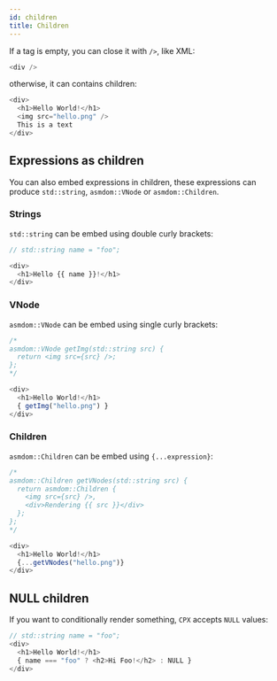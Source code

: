 ```yaml
---
id: children
title: Children
---
```


If a tag is empty, you can close it with `/>`, like XML:

```js
<div />
```

otherwise, it can contains children:

```js
<div>
  <h1>Hello World!</h1>
  <img src="hello.png" />
  This is a text
</div>
```

## Expressions as children

You can also embed expressions in children, these expressions can produce `std::string`, `asmdom::VNode` or `asmdom::Children`.

### Strings

`std::string` can be embed using double curly brackets:

```js
// std::string name = "foo";

<div>
  <h1>Hello {{ name }}!</h1>
</div>
```

### VNode

`asmdom::VNode` can be embed using single curly brackets:

```js
/*
asmdom::VNode getImg(std::string src) {
  return <img src={src} />;
};
*/

<div>
  <h1>Hello World!</h1>
  { getImg("hello.png") }
</div>
```

### Children

`asmdom::Children` can be embed using `{...expression}`:

```js
/*
asmdom::Children getVNodes(std::string src) {
  return asmdom::Children {
    <img src={src} />,
    <div>Rendering {{ src }}</div>
  };
};
*/

<div>
  <h1>Hello World!</h1>
  {...getVNodes("hello.png")}
</div>
```

## NULL children

If you want to conditionally render something, `CPX` accepts `NULL` values:

```js
// std::string name = "foo";
<div>
  <h1>Hello World!</h1>
  { name === "foo" ? <h2>Hi Foo!</h2> : NULL }
</div>
```